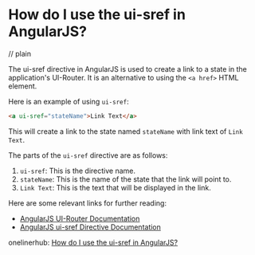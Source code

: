 # How do I use the ui-sref in AngularJS?
// plain

The ui-sref directive in AngularJS is used to create a link to a state in the application's UI-Router. It is an alternative to using the `<a href>` HTML element.

Here is an example of using `ui-sref`:

```html
<a ui-sref="stateName">Link Text</a>
```

This will create a link to the state named `stateName` with link text of `Link Text`.

The parts of the `ui-sref` directive are as follows:

1. `ui-sref`: This is the directive name.
2. `stateName`: This is the name of the state that the link will point to.
3. `Link Text`: This is the text that will be displayed in the link.

Here are some relevant links for further reading:

* [AngularJS UI-Router Documentation](https://ui-router.github.io/ng1/docs/0.3.2/index.html)
* [AngularJS ui-sref Directive Documentation](https://docs.angularjs.org/api/ng/directive/ui-sref)

onelinerhub: [How do I use the ui-sref in AngularJS?](https://onelinerhub.com/angularjs/how-do-i-use-the-ui-sref-in-angularjs)